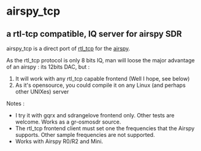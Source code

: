 # airspy_tcp
## a rtl-tcp compatible, IQ server for airspy SDR

airspy_tcp is a direct port of [rtl_tcp](https://github.com/osmocom/rtl-sdr) for the [airspy](https://airspy.com/).

As the rtl_tcp protocol is only 8 bits IQ, man will loose the major advantage of an airspy : its 12bits DAC, but :

1. It will work with any rtl_tcp capable frontend (Well I hope, see below)
2. As it's opensource, you could compile it on any Linux (and perhaps other UNIXes) server

Notes :
 - I try it with gqrx and sdrangelove frontend only. Other tests are welcome.
   Works as a gr-osmosdr source.
 - The rtl_tcp frontend client must set one the frequencies that the Airspy supports. Other sample frequencies are not supported.
 - Works with Airspy R0/R2 and Mini.
